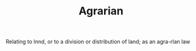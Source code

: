 ---
title: Agrarian
letter: A
permalink: "/definitions/agrarian.html"
body: Relating to lnnd, or to a division or distribution of land; as an agra-rlan
  law
published_at: '2018-07-07'
source: Black's Law Dictionary
layout: post
---
